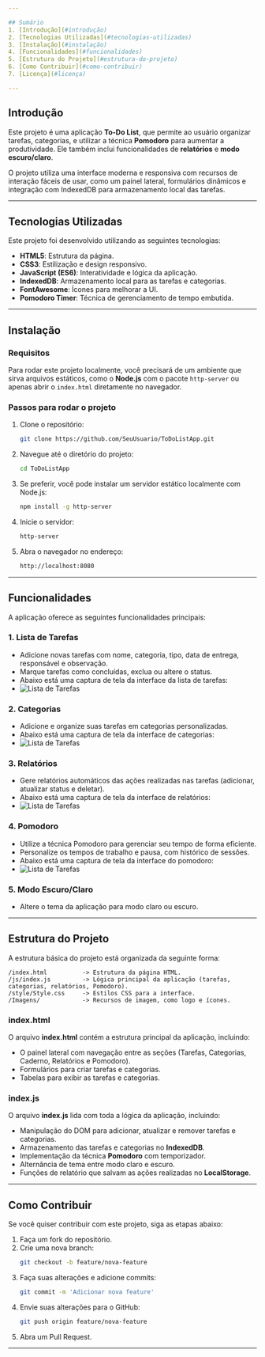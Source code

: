 ```yaml
---

## Sumário
1. [Introdução](#introdução)
2. [Tecnologias Utilizadas](#tecnologias-utilizadas)
3. [Instalação](#instalação)
4. [Funcionalidades](#funcionalidades)
5. [Estrutura do Projeto](#estrutura-do-projeto)
6. [Como Contribuir](#como-contribuir)
7. [Licença](#licença)

---
```


## Introdução

Este projeto é uma aplicação **To-Do List**, que permite ao usuário organizar tarefas, categorias, e utilizar a técnica **Pomodoro** para aumentar a produtividade. Ele também inclui funcionalidades de **relatórios** e **modo escuro/claro**.

O projeto utiliza uma interface moderna e responsiva com recursos de interação fáceis de usar, como um painel lateral, formulários dinâmicos e integração com IndexedDB para armazenamento local das tarefas.

---

## Tecnologias Utilizadas

Este projeto foi desenvolvido utilizando as seguintes tecnologias:

- **HTML5**: Estrutura da página.
- **CSS3**: Estilização e design responsivo.
- **JavaScript (ES6)**: Interatividade e lógica da aplicação.
- **IndexedDB**: Armazenamento local para as tarefas e categorias.
- **FontAwesome**: Ícones para melhorar a UI.
- **Pomodoro Timer**: Técnica de gerenciamento de tempo embutida.

---

## Instalação

### Requisitos

Para rodar este projeto localmente, você precisará de um ambiente que sirva arquivos estáticos, como o **Node.js** com o pacote `http-server` ou apenas abrir o `index.html` diretamente no navegador.

### Passos para rodar o projeto

1. Clone o repositório:
   ```bash
   git clone https://github.com/SeuUsuario/ToDoListApp.git
   ```

2. Navegue até o diretório do projeto:
   ```bash
   cd ToDoListApp
   ```

3. Se preferir, você pode instalar um servidor estático localmente com Node.js:
   ```bash
   npm install -g http-server
   ```

4. Inicie o servidor:
   ```bash
   http-server
   ```

5. Abra o navegador no endereço:
   ```bash
   http://localhost:8080
   ```

---

## Funcionalidades

A aplicação oferece as seguintes funcionalidades principais:

### 1. **Lista de Tarefas**
   - Adicione novas tarefas com nome, categoria, tipo, data de entrega, responsável e observação.
   - Marque tarefas como concluídas, exclua ou altere o status.
   - Abaixo está uma captura de tela da interface da lista de tarefas:
   - ![Lista de Tarefas](./Imagens/listaDeTarefas.png)

### 2. **Categorias**
   - Adicione e organize suas tarefas em categorias personalizadas.
   - Abaixo está uma captura de tela da interface de categorias:
   - ![Lista de Tarefas](./Imagens/categorias.png)

### 3. **Relatórios**
   - Gere relatórios automáticos das ações realizadas nas tarefas (adicionar, atualizar status e deletar).
   - Abaixo está uma captura de tela da interface de relatórios:
   - ![Lista de Tarefas](./Imagens/relatorio.png)

### 4. **Pomodoro**
   - Utilize a técnica Pomodoro para gerenciar seu tempo de forma eficiente.
   - Personalize os tempos de trabalho e pausa, com histórico de sessões.
   - Abaixo está uma captura de tela da interface do pomodoro:
   - ![Lista de Tarefas](./Imagens/pomodoro.png)

### 5. **Modo Escuro/Claro**
   - Altere o tema da aplicação para modo claro ou escuro.

---

## Estrutura do Projeto

A estrutura básica do projeto está organizada da seguinte forma:

```
/index.html          -> Estrutura da página HTML.
/js/index.js         -> Lógica principal da aplicação (tarefas, categorias, relatórios, Pomodoro).
/style/Style.css     -> Estilos CSS para a interface.
/Imagens/            -> Recursos de imagem, como logo e ícones.
```

### index.html

O arquivo **index.html** contém a estrutura principal da aplicação, incluindo:
- O painel lateral com navegação entre as seções (Tarefas, Categorias, Caderno, Relatórios e Pomodoro).
- Formulários para criar tarefas e categorias.
- Tabelas para exibir as tarefas e categorias.
  
### index.js

O arquivo **index.js** lida com toda a lógica da aplicação, incluindo:
- Manipulação do DOM para adicionar, atualizar e remover tarefas e categorias.
- Armazenamento das tarefas e categorias no **IndexedDB**.
- Implementação da técnica **Pomodoro** com temporizador.
- Alternância de tema entre modo claro e escuro.
- Funções de relatório que salvam as ações realizadas no **LocalStorage**.

---

## Como Contribuir

Se você quiser contribuir com este projeto, siga as etapas abaixo:

1. Faça um fork do repositório.
2. Crie uma nova branch:
   ```bash
   git checkout -b feature/nova-feature
   ```
3. Faça suas alterações e adicione commits:
   ```bash
   git commit -m 'Adicionar nova feature'
   ```
4. Envie suas alterações para o GitHub:
   ```bash
   git push origin feature/nova-feature
   ```
5. Abra um Pull Request.

---